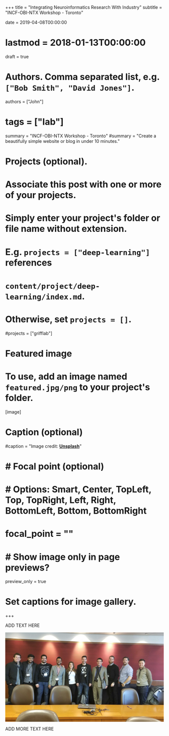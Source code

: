 +++
title = "Integrating Neuroinformatics Research With Industry"
subtitle = "INCF-OBI-NTX Workshop - Toronto"

date = 2019-04-08T00:00:00
# lastmod = 2018-01-13T00:00:00
draft = true

# Authors. Comma separated list, e.g. `["Bob Smith", "David Jones"]`.
authors = ["John"]

# tags = ["lab"]
summary = "INCF-OBI-NTX Workshop - Toronto"
#summary = "Create a beautifully simple website or blog in under 10 minutes."

# Projects (optional).
#   Associate this post with one or more of your projects.
#   Simply enter your project's folder or file name without extension.
#   E.g. `projects = ["deep-learning"]` references 
#   `content/project/deep-learning/index.md`.
#   Otherwise, set `projects = []`.
#projects = ["grifflab"]

# Featured image
# To use, add an image named `featured.jpg/png` to your project's folder. 
[image]
  # Caption (optional)
  #caption = "Image credit: [**Unsplash**](https://unsplash.com/photos/CpkOjOcXdUY)"

#  # Focal point (optional)
#  # Options: Smart, Center, TopLeft, Top, TopRight, Left, Right, BottomLeft, Bottom, BottomRight
#  focal_point = ""

#  # Show image only in page previews?
preview_only = true

# Set captions for image gallery.

+++


ADD TEXT HERE


<img src="/img/ntxto_crew_at_incf_obi_ntx_workshop.jpg" align="center" margin="15px 15px 15px 15px" width="550" />

ADD MORE TEXT HERE


